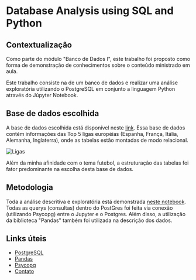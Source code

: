 # Database Analysis using SQL and Python

## Contextualização

Como parte do módulo "Banco de Dados I", este trabalho foi proposto como forma de demonstração de conhecimentos sobre o conteúdo ministrado em aula.

Este trabalho consiste na de um banco de dados e realizar uma análise exploratória utilizando o PostgreSQL em conjunto a linguagem Python através do Júpyter Notebook.

## Base de dados escolhida

A base de dados escolhida está disponível neste [link](https://www.kaggle.com/datasets/technika148/football-database). Essa base de dados contém informações das Top 5 ligas européias (Espanha, França, Itália, Alemanha, Inglaterra), onde as tabelas estão montadas de modo relacional.

![Ligas](https://blogs.correiobraziliense.com.br/dribledecorpo/wp-content/uploads/sites/15/2017/03/Ligas-Nacionais.jpg)

Além da minha afinidade com o tema futebol, a estruturação das tabelas foi fator predominante na escolha desta base de dados.

## Metodologia

Toda a análise descritiva e exploratória está demonstrada [neste notebook](trabalho.ipynb). Todas as querys (consultas) dentro do PostGres foi feita via conexão (utilizando Psycopg) entre o Jupyter e o Postgres. Além disso, a utilização da biblioteca "Pandas" também foi utilizada na descrição dos dados.

## Links úteis
- [PostgreSQL](https://www.postgresql.org/)
- [Pandas](https://pandas.pydata.org/)
- [Psycopg ](https://pypi.org/project/psycopg2/)
- [Contato](https://www.linkedin.com/in/hugo-cs-souza/)
